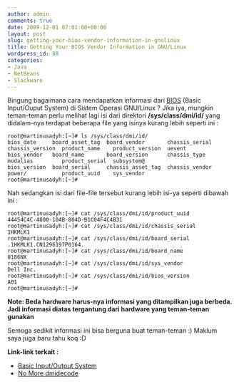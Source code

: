 ```yaml
---
author: admin
comments: true
date: 2009-12-01 07:01:08+00:00
layout: post
slug: getting-your-bios-vendor-information-in-gnulinux
title: Getting Your BIOS Vendor Information in GNU/Linux
wordpress_id: 88
categories:
- Java
- NetBeans
- Slackware
---
```


Bingung bagaimana cara mendapatkan informasi dari [BIOS]() (Basic Input/Ouput System) di Sistem Operasi GNU/Linux ? Jika iya, mungkin teman-teman perlu melihat lagi isi dari direktori **/sys/class/dmi/id/** yang didalam-nya terdapat beberapa file yang isinya kurang lebih seperti ini :

    
    
    root@martinusadyh:[~]# ls /sys/class/dmi/id/
    bios_date     board_asset_tag  board_vendor       chassis_serial  chassis_version  product_name    product_version  uevent
    bios_vendor   board_name       board_version      chassis_type    modalias         product_serial  subsystem@
    bios_version  board_serial     chassis_asset_tag  chassis_vendor  power/           product_uuid    sys_vendor
    root@martinusadyh:[~]#
    



Nah sedangkan isi dari file-file tersebut kurang lebih isi-ya seperti dibawah ini :

    
    
    root@martinusadyh:[~]# cat /sys/class/dmi/id/product_uuid
    44454C4C-4800-104B-804D-B1C04F4C4B31
    root@martinusadyh:[~]# cat /sys/class/dmi/id/chassis_serial
    1HKMLK1
    root@martinusadyh:[~]# cat /sys/class/dmi/id/board_serial
    .1HKMLK1.CN1296197P0164.
    root@martinusadyh:[~]# cat /sys/class/dmi/id/board_name
    0186NX
    root@martinusadyh:[~]# cat /sys/class/dmi/id/sys_vendor
    Dell Inc.
    root@martinusadyh:[~]# cat /sys/class/dmi/id/bios_version
    A01
    root@martinusadyh:[~]#
    


**Note: Beda hardware harus-nya informasi yang ditampilkan juga berbeda. Jadi informasi diatas tergantung dari hardware yang teman-teman gunakan**

Semoga sedikit informasi ini bisa berguna buat teman-teman :) Maklum saya juga baru tahu koq :D

**Link-link terkait :**
- [Basic Input/Output System](http://en.wikipedia.org/wiki/BIOS)
- [No More dmidecode](http://0pointer.de/blog)
